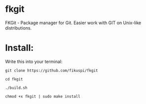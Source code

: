 # fkgit
FKGit - Package manager for Git. Easier work with GIT on Unix-like distributions.

# Install:

Write this into your terminal:

`git clone https://github.com/fikuspi/fkgit`

`cd fkgit`

`./build.sh`

`chmod +x fkgit | sudo make install`
